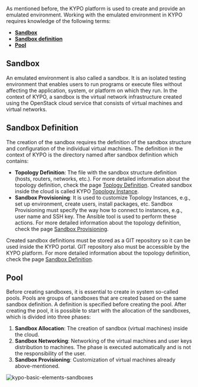 As mentioned before, the KYPO platform is used to create and provide an emulated environment. Working with the emulated environment in KYPO requires knowledge of the following terms:

* [**Sandbox**](#sandbox)
* [**Sandbox definition**](#sandbox-definition)
* [**Pool**](#pool)

## Sandbox
An emulated environment is also called a sandbox. It is an isolated testing environment that enables users to run programs or execute files without affecting the application, system, or platform on which they run. In the context of KYPO, a sandbox is the virtual network infrastructure created using the OpenStack cloud service that consists of virtual machines and virtual networks.

## Sandbox Definition
The creation of the sandbox requires the definition of the sandbox structure and configuration of the individual virtual machines. The definition in the context of KYPO is the directory named after sandbox definition which contains: 

* **Topology Definition**: The file with the sandbox structure definition (hosts, routers, networks, etc.). For more detailed information about the topology definition, check the page [Toplogy Definition](../sandbox-topology/topology-definition). Created sandbox inside the cloud is called KYPO [Topology Instance](../sandbox-topology/topology-instance).
* **Sandbox Provisioning**: It is used to customize Topology Instances, e.g., set up environment, create users, install packages, etc. Sandbox Provisioning must specify the way how to connect to instances, e.g., user name and SSH key. The Ansible tool is used to perform these actions. For more detailed information about the topology definition, check the page [Sandbox Provisioning](../sandbox-provisioning).

Created sandbox definitions must be stored as a GIT repository so it can be used inside the KYPO portal. GIT repository also must be accessible by the KYPO platform. For more detailed information about the topology definition, check the page [Sandbox Definition](../sandbox-definition).

## Pool
Before creating sandboxes, it is essential to create in system so-called pools. Pools are groups of sandboxes that are created based on the same sandbox definition. A definition is specified before creating the pool. After creating the pool, it is possible to start with the allocation of the sandboxes, which is divided into three phases:
    
1. **Sandbox Allocation**: The creation of sandbox (virtual machines) inside the cloud.
2. **Sandbox Networking**: Networking of the virtual machines and user keys distribution to machines. The phase is executed automatically and is not the responsibility of the user. 
3. **Sandbox Provisioning**: Customization of virtual machines already above-mentioned. 
 

![kypo-basic-elements-sandboxes](/img/user-guide-advanced/sandboxes/KYPO-basic-elements-sandboxes.png)
